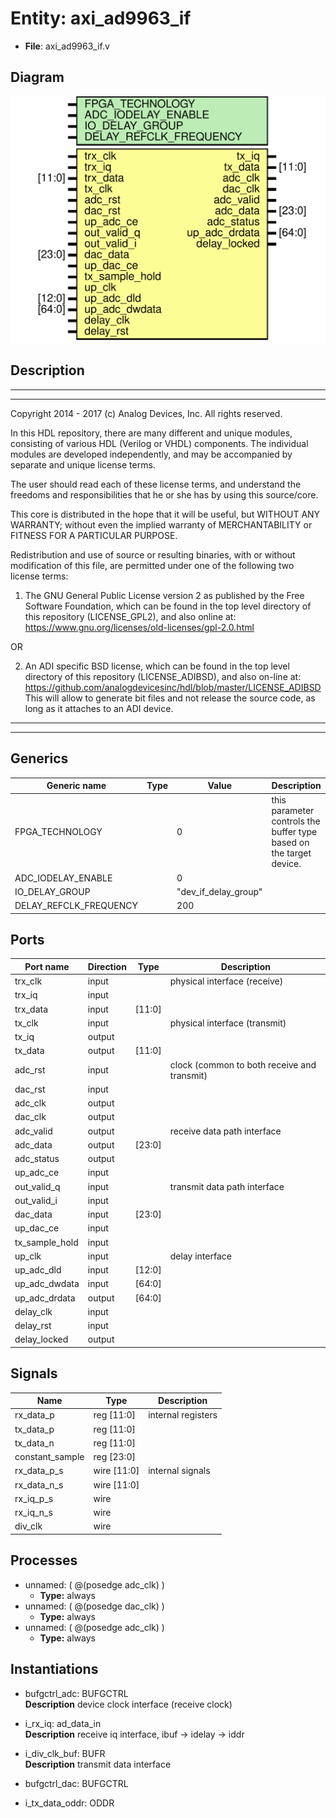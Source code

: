# Entity: axi_ad9963_if

- **File**: axi_ad9963_if.v
## Diagram

![Diagram](axi_ad9963_if.svg "Diagram")
## Description

 ***************************************************************************
 ***************************************************************************
 Copyright 2014 - 2017 (c) Analog Devices, Inc. All rights reserved.

 In this HDL repository, there are many different and unique modules, consisting
 of various HDL (Verilog or VHDL) components. The individual modules are
 developed independently, and may be accompanied by separate and unique license
 terms.

 The user should read each of these license terms, and understand the
 freedoms and responsibilities that he or she has by using this source/core.

 This core is distributed in the hope that it will be useful, but WITHOUT ANY
 WARRANTY; without even the implied warranty of MERCHANTABILITY or FITNESS FOR
 A PARTICULAR PURPOSE.

 Redistribution and use of source or resulting binaries, with or without modification
 of this file, are permitted under one of the following two license terms:

   1. The GNU General Public License version 2 as published by the
      Free Software Foundation, which can be found in the top level directory
      of this repository (LICENSE_GPL2), and also online at:
      <https://www.gnu.org/licenses/old-licenses/gpl-2.0.html>

 OR

   2. An ADI specific BSD license, which can be found in the top level directory
      of this repository (LICENSE_ADIBSD), and also on-line at:
      https://github.com/analogdevicesinc/hdl/blob/master/LICENSE_ADIBSD
      This will allow to generate bit files and not release the source code,
      as long as it attaches to an ADI device.

 ***************************************************************************
 ***************************************************************************

## Generics

| Generic name           | Type | Value                | Description                                                           |
| ---------------------- | ---- | -------------------- | --------------------------------------------------------------------- |
| FPGA_TECHNOLOGY        |      | 0                    |  this parameter controls the buffer type based on the target device.  |
| ADC_IODELAY_ENABLE     |      | 0                    |                                                                       |
| IO_DELAY_GROUP         |      | "dev_if_delay_group" |                                                                       |
| DELAY_REFCLK_FREQUENCY |      | 200                  |                                                                       |
## Ports

| Port name      | Direction | Type   | Description                                  |
| -------------- | --------- | ------ | -------------------------------------------- |
| trx_clk        | input     |        |  physical interface (receive)                |
| trx_iq         | input     |        |                                              |
| trx_data       | input     | [11:0] |                                              |
| tx_clk         | input     |        |  physical interface (transmit)               |
| tx_iq          | output    |        |                                              |
| tx_data        | output    | [11:0] |                                              |
| adc_rst        | input     |        |  clock (common to both receive and transmit) |
| dac_rst        | input     |        |                                              |
| adc_clk        | output    |        |                                              |
| dac_clk        | output    |        |                                              |
| adc_valid      | output    |        |  receive data path interface                 |
| adc_data       | output    | [23:0] |                                              |
| adc_status     | output    |        |                                              |
| up_adc_ce      | input     |        |                                              |
| out_valid_q    | input     |        |  transmit data path interface                |
| out_valid_i    | input     |        |                                              |
| dac_data       | input     | [23:0] |                                              |
| up_dac_ce      | input     |        |                                              |
| tx_sample_hold | input     |        |                                              |
| up_clk         | input     |        |  delay interface                             |
| up_adc_dld     | input     | [12:0] |                                              |
| up_adc_dwdata  | input     | [64:0] |                                              |
| up_adc_drdata  | output    | [64:0] |                                              |
| delay_clk      | input     |        |                                              |
| delay_rst      | input     |        |                                              |
| delay_locked   | output    |        |                                              |
## Signals

| Name            | Type           | Description          |
| --------------- | -------------- | -------------------- |
| rx_data_p       | reg     [11:0] |  internal registers  |
| tx_data_p       | reg     [11:0] |                      |
| tx_data_n       | reg     [11:0] |                      |
| constant_sample | reg     [23:0] |                      |
| rx_data_p_s     | wire [11:0]    |  internal signals    |
| rx_data_n_s     | wire [11:0]    |                      |
| rx_iq_p_s       | wire           |                      |
| rx_iq_n_s       | wire           |                      |
| div_clk         | wire           |                      |
## Processes
- unnamed: ( @(posedge adc_clk) )
  - **Type:** always
- unnamed: ( @(posedge dac_clk) )
  - **Type:** always
- unnamed: ( @(posedge adc_clk) )
  - **Type:** always
## Instantiations

- bufgctrl_adc: BUFGCTRL
</br>**Description**
 device clock interface (receive clock)

- i_rx_iq: ad_data_in
</br>**Description**
 receive iq interface, ibuf -> idelay -> iddr

- i_div_clk_buf: BUFR
</br>**Description**
 transmit data interface

- bufgctrl_dac: BUFGCTRL
- i_tx_data_oddr: ODDR
